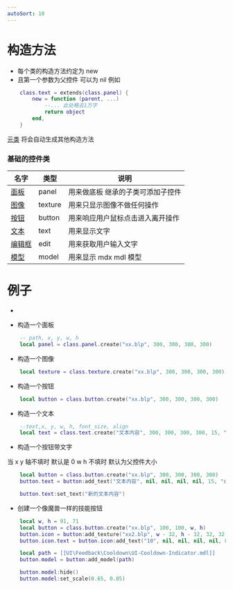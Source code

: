 ```yaml
---
autoSort: 10
---
```


# 构造方法

- 每个类的构造方法约定为 new
- 且第一个参数为父控件 可以为 nil
  例如

```lua
    class.text = extends(class.panel) {
        new = function (parent, ...)
            --... 此处略去1万字
            return object
        end,
    }
```

[元类](/Script/界面/元类) 将会自动生成其他构造方法

### 基础的控件类

| 名字                          | 类型    | 说明                              |
| ----------------------------- | ------- | --------------------------------- |
| [面板](/Script/界面/面板)     | panel   | 用来做底板 继承的子类可添加子控件 |
| [图像](/Script/界面/图像)     | texture | 用来只显示图像不做任何操作        |
| [按钮](/Script/界面/按钮)     | button  | 用来响应用户鼠标点击进入离开操作  |
| [文本](/Script/界面/文本)     | text    | 用来显示文字                      |
| [编辑框](/Script/界面/编辑框) | edit    | 用来获取用户输入文字              |
| [模型](/Script/界面/模型)     | model   | 用来显示 mdx mdl 模型             |

# 例子

-

- 构造一个面板

```lua
    -- path, x, y, w, h
    local panel = class.panel.create("xx.blp", 300, 300, 300, 300)

```

- 构造一个图像

```lua
    local texture = class.texture.create("xx.blp", 300, 300, 300, 300)

```

- 构造一个按钮

```lua
    local button = class.button.create("xx.blp", 300, 300, 300, 300)

```

- 构造一个文本

```lua
    --text,x, y, w, h, font_size, align
    local text = class.text.create("文本内容", 300, 300, 300, 300, 15, "center")

```

- 构造一个按钮带文字

当 x y 轴不填时 默认是 0
w h 不填时 默认为父控件大小

```lua
    local button = class.button.create("xx.blp", 300, 300, 300, 300)
    button.text = button:add_text("文本内容", nil, nil, nil, nil, 15, "center")

    button.text:set_text("新的文本内容")
```

- 创建一个像魔兽一样的技能按钮

```lua
    local w, h = 91, 71
    local button = class.button.create("xx.blp", 100, 100, w, h)
    button.icon = button:add_texture("xx2.blp", w - 32, h - 32, 32, 32)
    button.icon.text = button.icon:add_text("10", nil, nil, nil, nil, 8, 'center')

    local path = [[UI\Feedback\Cooldown\UI-Cooldown-Indicator.mdl]]
    button.model = button:add_model(path)

    button.model:hide()
    button.model:set_scale(0.65, 0.85)

```
